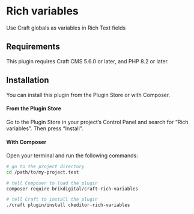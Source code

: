 # Rich variables

Use Craft globals as variables in Rich Text fields

## Requirements

This plugin requires Craft CMS 5.6.0 or later, and PHP 8.2 or later.

## Installation

You can install this plugin from the Plugin Store or with Composer.

#### From the Plugin Store

Go to the Plugin Store in your project’s Control Panel and search for “Rich variables”. Then press “Install”.

#### With Composer

Open your terminal and run the following commands:

```bash
# go to the project directory
cd /path/to/my-project.test

# tell Composer to load the plugin
composer require brikdigital/craft-rich-variables

# tell Craft to install the plugin
./craft plugin/install ckeditor-rich-variables
```
